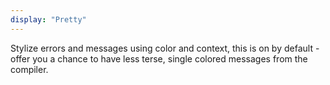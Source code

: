 ```yaml
---
display: "Pretty"
---
```


Stylize errors and messages using color and context, this is on by default - offer you a chance to have less terse, 
single colored messages from the compiler.
